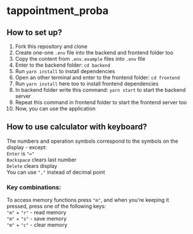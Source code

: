 # tappointment_proba

## How to set up?

1. Fork this repository and clone
2. Create one-one `.env` file into the backend and frontend folder too
3. Copy the content from `.env.example` files into `.env` file
4. Enter to the backend folder: `cd backend`
5. Run `yarn install` to install dependencies
6. Open an other terminal and enter to the frontend folder: `cd frontend`
7. Run `yarn install` here too to install frontend dependencies
8. In backend folder write this command: `yarn start` to start the backend server
9. Repeat this command in frontend folder to start the frontend server too
10. Now, you can use the application

## How to use calculator with keyboard?
The numbers and operation symbols correspond to the symbols on the display - except: \
`Enter` is `"="` \
`Backspace` clears last number \
`Delete` clears display \
You can use `","` instead of decimal point

### Key combinations:
To access memory functions press `"m"`, and when you're keeping it pressed, press one of the following keys:  
`"m"` + `"r"` - read memory  
`"m"` + `"s"` - save memory  
`"m"` + `"c"` - clear memory